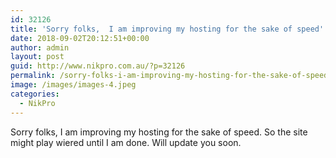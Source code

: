 ```yaml
---
id: 32126
title: 'Sorry folks,  I am improving my hosting for the sake of speed'
date: 2018-09-02T20:12:51+00:00
author: admin
layout: post
guid: http://www.nikpro.com.au/?p=32126
permalink: /sorry-folks-i-am-improving-my-hosting-for-the-sake-of-speed/
image: /images/images-4.jpeg
categories:
  - NikPro
---
```

Sorry folks, I am improving my hosting for the sake of speed. So the site might play wiered until I am done. Will update you soon.